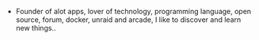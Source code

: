 - Founder of alot apps, lover of technology, programming language, open source, forum, docker, unraid and arcade, I like to discover and learn new things..
  <br>





























































































































































































































































































































































































































































































































































































































































































































































































































































































































































































































































































































































































































































































































































































































































































































































































































































































































































































































































































































































































































































































































































